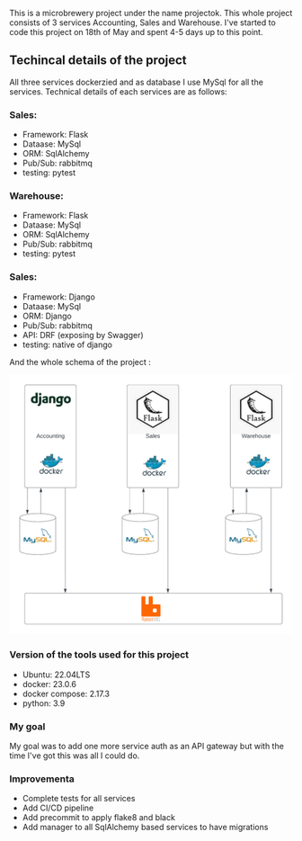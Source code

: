 This is a microbrewery project under the name projectok. This whole project consists of 3 services Accounting, Sales and Warehouse. I've started 
to code this project on 18th of May and spent 4-5 days up to this point.

## Techincal details of the project

All three services dockerzied and as database I use MySql for all the services. Technical details of each services are as follows:

### Sales:
- Framework: Flask
- Dataase: MySql
- ORM: SqlAlchemy
- Pub/Sub: rabbitmq
- testing: pytest

### Warehouse:
- Framework: Flask
- Dataase: MySql
- ORM: SqlAlchemy
- Pub/Sub: rabbitmq
- testing: pytest

### Sales:
- Framework: Django
- Dataase: MySql
- ORM: Django
- Pub/Sub: rabbitmq
- API: DRF (exposing by Swagger)
- testing: native of django


And the whole schema of the project :

![Alt text](cloudsigma.png?raw=true "Schema")

### Version of the tools used for this project

- Ubuntu: 22.04LTS
- docker: 23.0.6
- docker compose: 2.17.3
- python: 3.9


### My goal

My goal was to add one more service auth as an API gateway but with the time I've got this was all I could do.

### Improvementa

- Complete tests for all services
- Add CI/CD pipeline
- Add precommit to apply flake8 and black
- Add manager to all SqlAlchemy based services to have migrations
